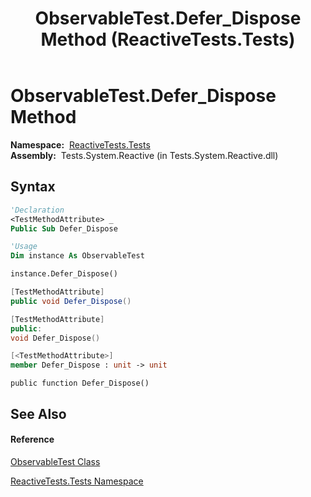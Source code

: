 ﻿---
title: ObservableTest.Defer_Dispose Method  (ReactiveTests.Tests)
TOCTitle: Defer_Dispose Method
ms:assetid: M:ReactiveTests.Tests.ObservableTest.Defer_Dispose
ms:mtpsurl: https://msdn.microsoft.com/en-us/library/reactivetests.tests.observabletest.defer_dispose(v=VS.103)
ms:contentKeyID: 36619013
ms.date: 06/28/2011
mtps_version: v=VS.103
f1_keywords:
- ReactiveTests.Tests.ObservableTest.Defer_Dispose
dev_langs:
- CSharp
- JScript
- VB
- FSharp
- c++
---

# ObservableTest.Defer\_Dispose Method

**Namespace:**  [ReactiveTests.Tests](hh289046\(v=vs.103\).md)  
**Assembly:**  Tests.System.Reactive (in Tests.System.Reactive.dll)

## Syntax

``` vb
'Declaration
<TestMethodAttribute> _
Public Sub Defer_Dispose
```

``` vb
'Usage
Dim instance As ObservableTest

instance.Defer_Dispose()
```

``` csharp
[TestMethodAttribute]
public void Defer_Dispose()
```

``` c++
[TestMethodAttribute]
public:
void Defer_Dispose()
```

``` fsharp
[<TestMethodAttribute>]
member Defer_Dispose : unit -> unit 
```

``` jscript
public function Defer_Dispose()
```

## See Also

#### Reference

[ObservableTest Class](hh288687\(v=vs.103\).md)

[ReactiveTests.Tests Namespace](hh289046\(v=vs.103\).md)


